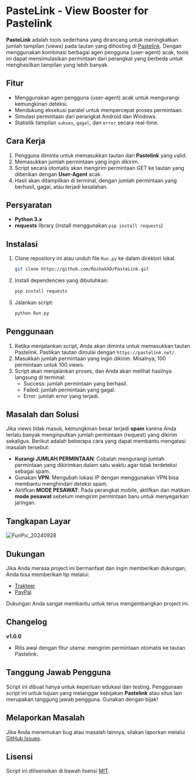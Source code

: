 # PasteLink - View Booster for Pastelink

**PasteLink** adalah tools sederhana yang dirancang untuk meningkatkan jumlah tampilan (views) pada tautan yang dihosting di [Pastelink](https://pastelink.net). Dengan menggunakan kombinasi berbagai agen pengguna (user-agent) acak, tools ini dapat mensimulasikan permintaan dari perangkat yang berbeda untuk menghasilkan tampilan yang lebih banyak.

## Fitur
- Menggunakan agen pengguna (user-agent) acak untuk mengurangi kemungkinan deteksi.
- Mendukung eksekusi paralel untuk mempercepat proses permintaan.
- Simulasi permintaan dari perangkat Android dan Windows.
- Statistik tampilan `sukses`, `gagal`, dan `error` secara real-time.

## Cara Kerja
1. Pengguna diminta untuk memasukkan tautan dari **Pastelink** yang valid.
2. Memasukkan jumlah permintaan yang ingin dikirim.
3. Script secara otomatis akan mengirim permintaan GET ke tautan yang diberikan dengan **User-Agent** acak.
4. Hasil akan ditampilkan di terminal, dengan jumlah permintaan yang berhasil, gagal, atau terjadi kesalahan.

## Persyaratan
- **Python 3.x**
- **requests** library (install menggunakan `pip install requests`)

## Instalasi
1. Clone repository ini atau unduh file `Run.py` ke dalam direktori lokal.

    ```bash
    git clone https://github.com/RozhakXD/PasteLink.git
    ```
3. Install dependencies yang dibutuhkan:

    ```bash
    pip install requests
    ```
4. Jalankan script:

    ```bash
    python Run.py
    ```

## Penggunaan
1. Ketika menjalankan script, Anda akan diminta untuk memasukkan tautan Pastelink. Pastikan tautan dimulai dengan `https://pastelink.net/`.
2. Masukkan jumlah permintaan yang ingin dikirim. Misalnya, 100 permintaan untuk 100 views.
3. Script akan menjalankan proses, dan Anda akan melihat hasilnya langsung di terminal:
    - Success: jumlah permintaan yang berhasil.
    - Failed: jumlah permintaan yang gagal.
    - Error: jumlah error yang terjadi.

## Masalah dan Solusi
Jika views tidak masuk, kemungkinan besar terjadi **spam** karena Anda terlalu banyak menginputkan jumlah permintaan (request) yang dikirim sekaligus. Berikut adalah beberapa cara yang dapat membantu mengatasi masalah tersebut:
- **Kurangi JUMLAH PERMINTAAN**: Cobalah mengurangi jumlah permintaan yang dikirimkan dalam satu waktu agar tidak terdeteksi sebagai spam.
- Gunakan **VPN**: Mengubah lokasi IP dengan menggunakan VPN bisa membantu menghindari deteksi spam.
- Aktifkan **MODE PESAWAT**: Pada perangkat mobile, aktifkan dan matikan **mode pesawat** sebelum mengirim permintaan baru untuk menyegarkan jaringan.

## Tangkapan Layar
![FunPic_20240928](https://github.com/user-attachments/assets/7ff00876-3a48-43d2-bb22-be644ea9ae86)

## Dukungan
Jika Anda merasa project ini bermanfaat dan ingin memberikan dukungan, Anda bisa memberikan tip melalui:
- [Trakteer](https://trakteer.id/rozhak_official/tip)
- [PayPal](https://paypal.me/rozhak9)

Dukungan Anda sangat membantu untuk terus mengembangkan project ini.

## Changelog
**v1.0.0**
- Rilis awal dengan fitur utama: mengirim permintaan otomatis ke tautan Pastelink.

## Tanggung Jawab Pengguna
Script ini dibuat hanya untuk keperluan edukasi dan testing. Penggunaan script ini untuk tujuan yang melanggar kebijakan **Pastelink** atau situs lain merupakan tanggung jawab pengguna. Gunakan dengan bijak!

## Melaporkan Masalah
Jika Anda menemukan bug atau masalah lainnya, silakan laporkan melalui [GitHub Issues](https://github.com/RozhakXD/PasteLink/issues).

## Lisensi
Script ini dilisensikan di bawah lisensi [MIT](https://github.com/RozhakXD/PasteLink?tab=MIT-1-ov-file).
